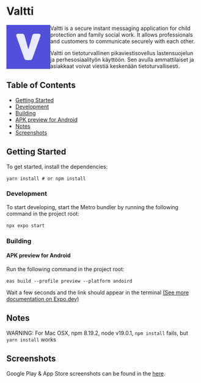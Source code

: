 # Valtti

<img src="/assets/icon.png" width="115" align="left" alt="Valtti Logo" />

Valtti is a secure instant messaging application for child protection and family social work. It allows professionals and customers to communicate securely with each other.

Valtti on tietoturvallinen pikaviestisovellus lastensuojelun ja perhesosiaalityön käyttöön. Sen avulla ammattilaiset ja asiakkaat voivat viestiä keskenään tietoturvallisesti.

## Table of Contents

- [Getting Started](#getting-started)
- [Development](#development)
- [Building](#building)
- [APK preview for Android](#apk-preview-for-android)
- [Notes](#notes)
- [Screenshots](#screenshots)

## Getting Started

To get started, install the dependencies:

```terminal
yarn install # or npm install
```

### Development

To start developing, start the Metro bundler by running the following command in the project root:

```terminal
npx expo start
```

### Building

#### APK preview for Android

Run the following command in the project root:

```terminal
eas build --profile preview --platform andoird
```

Wait a few seconds and the link should appear in the terminal [(See more documentation on Expo.dev)](https://docs.expo.dev/build-reference/apk/)

## Notes

WARNING: For Mac OSX, npm 8.19.2, node v19.0.1, `npm install` fails, but `yarn install` works

## Screenshots

Google Play & App Store screenshots can be found in the [here](/assets/screenshots).
